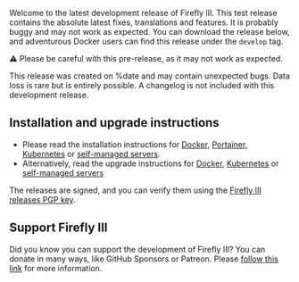 Welcome to the latest development release of Firefly III. This test release contains the absolute latest fixes, translations and features. It is probably buggy and may not work as expected. You can download the release below, and adventurous Docker users can find this release under the `develop` tag.

:warning: Please be careful with this pre-release, as it may not work as expected.

This release was created on %date and may contain unexpected bugs. Data loss is rare but is entirely possible. A changelog is not included with this development release. 

## Installation and upgrade instructions

* Please read the installation instructions for [Docker](https://docs.firefly-iii.org/how-to/firefly-iii/installation/docker/), [Portainer](https://docs.firefly-iii.org/how-to/firefly-iii/installation/portainer/), [Kubernetes](https://docs.firefly-iii.org/how-to/firefly-iii/installation/kubernetes/) or [self-managed servers](https://docs.firefly-iii.org/how-to/firefly-iii/installation/self-managed/).
* Alternatively, read the upgrade instructions for [Docker](https://docs.firefly-iii.org/how-to/firefly-iii/upgrade/docker/), [Kubernetes](https://docs.firefly-iii.org/how-to/firefly-iii/upgrade/kubernetes/) or [self-managed servers](https://docs.firefly-iii.org/how-to/firefly-iii/upgrade/self-managed/)

The releases are signed, and you can verify them using the [Firefly III releases PGP key](https://docs.firefly-iii.org/explanation/more-information/signatures/).

## Support Firefly III

Did you know you can support the development of Firefly III? You can donate in many ways, like GitHub Sponsors or Patreon. Please [follow this link](https://bit.ly/donate-to-Firefly-III) for more information.
